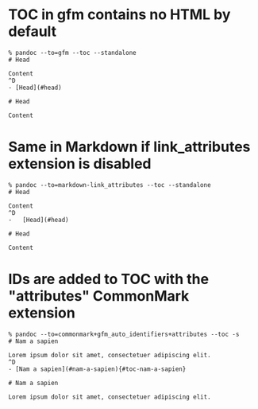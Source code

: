 # TOC in gfm contains no HTML by default
```
% pandoc --to=gfm --toc --standalone
# Head

Content
^D
- [Head](#head)

# Head

Content
```

# Same in Markdown if link_attributes extension is disabled
```
% pandoc --to=markdown-link_attributes --toc --standalone
# Head

Content
^D
-   [Head](#head)

# Head

Content
```

# IDs are added to TOC with the "attributes" CommonMark extension
```
% pandoc --to=commonmark+gfm_auto_identifiers+attributes --toc -s
# Nam a sapien

Lorem ipsum dolor sit amet, consectetuer adipiscing elit.
^D
- [Nam a sapien](#nam-a-sapien){#toc-nam-a-sapien}

# Nam a sapien

Lorem ipsum dolor sit amet, consectetuer adipiscing elit.
```
